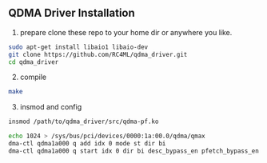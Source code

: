 ## QDMA Driver Installation

1. prepare clone these repo to your home dir or anywhere you like.
~~~bash
sudo apt-get install libaio1 libaio-dev
git clone https://github.com/RC4ML/qdma_driver.git
cd qdma_driver
~~~

2. compile
~~~bash
make
~~~

3. insmod and config
~~~bash
insmod /path/to/qdma_driver/src/qdma-pf.ko

echo 1024 > /sys/bus/pci/devices/0000:1a:00.0/qdma/qmax
dma-ctl qdma1a000 q add idx 0 mode st dir bi
dma-ctl qdma1a000 q start idx 0 dir bi desc_bypass_en pfetch_bypass_en
~~~
